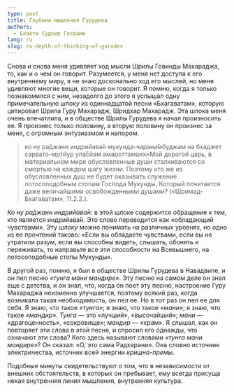 ```yaml
---
type: post
title: Глубина мышления Гурудева
authors:
  - Бхакти Судхир Госвами
lang: ru
slug: ru-depth-of-thinking-of-gurudev
---
```


Снова и снова меня удивляет ход мысли Шрилы Говинды Махараджа, то, как и о чем он говорит. Разумеется, у меня нет доступа к его внутреннему миру, я не знаю досконально ход его мыслей, но меня удивляют многие вещи, которые он говорит. Я помню, когда я только познакомился с ним, незадолго до этого я услышал одну примечательную <i>шлоку</i> из одиннадцатой песни «Бхагаватам», которую цитировал Шрила Гуру Махарадж, Шридхар Махарадж. Эта шлока меня очень впечатлила, и в обществе Шрилы Гурудева я начал произносить ее. Я произнес только половину, а вторую половину он произнес за меня, с огромным энтузиазмом и напором.

<blockquote>ко ну ра̄джанн индрийава̄н
мукунда-чаран̣а̄мбуджам
на бхаджет сарвато-мр̣тйур
упа̄сйам амароттамаих̣<fn>«Мой дорогой царь, в материальном мире обусловленные души сталкиваются со смертью на каждом шагу жизни. Поэтому кто же из обусловленных душ не будет оказывать служение лотосоподобным стопам Господа Мукунды, Который почитается даже величайшими освобожденными душами? («Шримад-Бхагаватам», 11.2.2.).</fn></blockquote>

<i>Ко ну ра̄джанн индрийава̄н</i>: в этой шлоке содержится обращение к тем, кто является индрийава̄н. Это слово переводится как «обладающий чувствами». Эту <i>шлоку</i> можно понимать на различных уровнях, но одно из ее прочтений таково: «Если вы обладаете чувствами, если вы не утратили разум, если вы способны видеть, слышать, обонять и переживать, то направьте все эти способности на Всевышнего, на лотосоподобные стопы Мукунды».

В другой раз, помню, я был в обществе Шрилы Гурудева в Навадвипе, и он пел песню <i>«тунга мани мандире»</i>. Эту песню на самом деле он знал еще с детства, и он знал, что, когда он поет эту песню, настроение Гуру Махараджа неизменно улучшается, поэтому всякий раз, когда возникала такая необходимость, он пел ее. Но в тот раз он пел ее для себя. Я знаю, что такое <i>«тунга»</i>; я знаю, что такое <i>«мани»</i>; я знаю, что такое <i>«мандир»</i>. <i>Тунга</i> — это «лучший», «высочайший»; <i>мани</i> — «драгоценность», «сокровище»; <i>мандир</i> — «храм». Я слышал, как он повторяет эти слова в этой песне, и спросил его однажды, что означают эти слова? Кого здесь называют словами <i>«тунга мани мандире»</i>? Он сказал: «О, это сама Радхарани». Она словно источник электричества, источник всей энергии <i>кришна-премы</i>.

Подобные минуты свидетельствуют о том, что в независимости от внешних обстоятельств, в которых он пребывает, ему всегда присуща некая внутренняя линия мышления, внутренняя культура.
